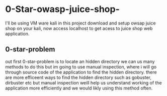 # 0-Star-owasp-juice-shop-

I'll be using VM ware kali in this project 
download and setup owsap juice shop on your kali, now access localhost to get acess to juice shop web application.

## 0-star-problem 
out first 0-star-problem is to locate an hidden directory we can us many methods to do this but im going to use manual inspection, where i will go through source code of the application to find the hidden directory.
there are more efficeent ways to find the hidden directory such as gobuster, dirbuster etc but manual inspection weill help us understand working of the application more efficiently and we would likly using this method often.
